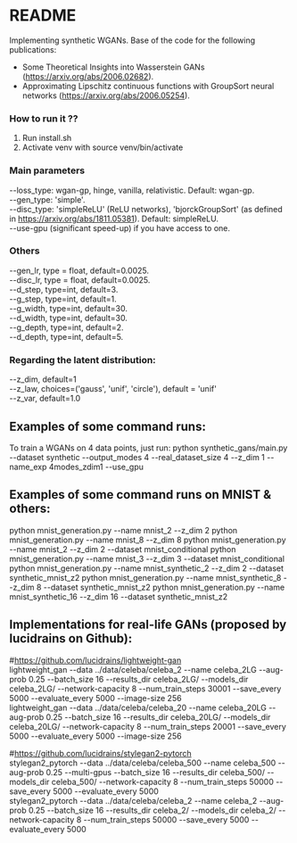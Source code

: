 # README #
Implementing synthetic WGANs. 
Base of the code for the following publications:<br />
- Some Theoretical Insights into Wasserstein GANs (https://arxiv.org/abs/2006.02682).<br />
- Approximating Lipschitz continuous functions with GroupSort neural networks (https://arxiv.org/abs/2006.05254).<br />

### How to run it ??
1) Run install.sh
2) Activate venv with source venv/bin/activate

### Main parameters
--loss_type: wgan-gp, hinge, vanilla, relativistic. Default: wgan-gp.<br />
--gen_type: 'simple'.<br />
--disc_type: 'simpleReLU' (ReLU networks), 'bjorckGroupSort' (as defined in https://arxiv.org/abs/1811.05381). Default: simpleReLU.<br />
--use-gpu (significant speed-up) if you have access to one.

### Others
--gen_lr, type = float, default=0.0025. <br />
--disc_lr, type = float, default=0.0025. <br />
--d_step, type=int, default=3.<br />
--g_step, type=int, default=1.<br />
--g_width, type=int, default=30.<br />
--d_width, type=int, default=30.<br />
--g_depth, type=int, default=2.<br />
--d_depth, type=int, default=5.<br />

### Regarding the latent distribution:
--z_dim, default=1<br />
--z_law, choices=('gauss', 'unif', 'circle'), default = 'unif'<br />
--z_var, default=1.0<br />

## Examples of some command runs:
To train a WGANs on 4 data points, just run:
python synthetic_gans/main.py --dataset synthetic --output_modes 4 --real_dataset_size 4 --z_dim 1 --name_exp 4modes_zdim1 --use_gpu

## Examples of some command runs on MNIST & others:
python mnist_generation.py --name mnist_2 --z_dim 2
python mnist_generation.py --name mnist_8 --z_dim 8
python mnist_generation.py --name mnist_2 --z_dim 2 --dataset mnist_conditional
python mnist_generation.py --name mnist_3 --z_dim 3 --dataset mnist_conditional
python mnist_generation.py --name mnist_synthetic_2 --z_dim 2 --dataset synthetic_mnist_z2
python mnist_generation.py --name mnist_synthetic_8 --z_dim 8 --dataset synthetic_mnist_z2
python mnist_generation.py --name mnist_synthetic_16 --z_dim 16 --dataset synthetic_mnist_z2


## Implementations for real-life GANs (proposed by lucidrains on Github):
#https://github.com/lucidrains/lightweight-gan <br />
lightweight_gan --data ../data/celeba/celeba_2 --name celeba_2LG --aug-prob 0.25 --batch_size 16 --results_dir celeba_2LG/ --models_dir celeba_2LG/ --network-capacity 8 --num_train_steps 30001 --save_every 5000 --evaluate_every 5000 --image-size 256 <br />
lightweight_gan --data ../data/celeba/celeba_20 --name celeba_20LG --aug-prob 0.25 --batch_size 16 --results_dir celeba_20LG/ --models_dir celeba_20LG/ --network-capacity 8 --num_train_steps 20001 --save_every 5000 --evaluate_every 5000 --image-size 256


#https://github.com/lucidrains/stylegan2-pytorch <br />
stylegan2_pytorch --data ../data/celeba/celeba_500 --name celeba_500 --aug-prob 0.25 --multi-gpus --batch_size 16 --results_dir celeba_500/ --models_dir celeba_500/ --network-capacity 8 --num_train_steps 50000 --save_every 5000 --evaluate_every 5000 <br />
stylegan2_pytorch --data ../data/celeba/celeba_2 --name celeba_2 --aug-prob 0.25 --batch_size 16 --results_dir celeba_2/ --models_dir celeba_2/ --network-capacity 8 --num_train_steps 50000 --save_every 5000 --evaluate_every 5000
